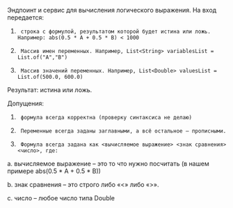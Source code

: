Эндпоинт и сервис для вычисления логического выражения. На вход передается:

1)      строка с формулой, результатом которой будет истина или ложь. Например: abs(0.5 * A + 0.5 * B) < 1000

2)      Массив имен переменных. Например, List<String> variablesList = List.of("A","B")

3)      Массив значений переменных. Например, List<Double> valuesList = List.of(500.0, 600.0)


Результат: истина или ложь.


Допущения:

1)      формула всегда корректна (проверку синтаксиса не делаю)

2)      Переменные всегда заданы заглавными, а всё остальное – прописными. 

3)      Формула всегда задана как <вычисляемое выражение> <знак сравнения> <число>, где:

a.       вычисляемое выражение – это то что нужно посчитать (в нашем примере abs(0.5 * A + 0.5 * B))

b.       знак сравнения – это строго либо «<» либо «>».

c.       число – любое число типа Double
